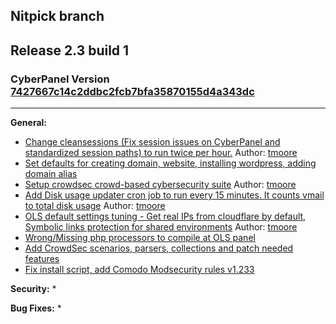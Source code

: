 Nitpick branch
------------------------------------------------------------------------------

## Release 2.3 build 1 
### CyberPanel Version [7427667c14c2ddbc2fcb7bfa35870155d4a343dc](https://github.com/usmannasir/cyberpanel/commit/85596f08cfb31393d548de76d33859b9517a383a)
------------------------------------------------------------------------------

**General:**
* [Change cleansessions (Fix session issues on CyberPanel and standardized session paths) to run twice per hour.](https://github.com/josephgodwinkimani/cyberpanel/commit/0af08466bd9584f087ea26be37b0a91ff16f91d4) Author: [tmoore](https://community.cyberpanel.net/u/tmoore)
* [Set defaults for creating domain, website, installing wordpress, adding domain alias](https://github.com/josephgodwinkimani/cyberpanel-nitpicked/commit/ca71e55c784679fe0f57f7d75049220f047a9efb) 
* [Setup crowdsec crowd-based cybersecurity suite](https://github.com/josephgodwinkimani/cyberpanel-nitpicked/commit/2869f5016a0c7353335609e7bce6e0df5ba554b0) Author: [tmoore](https://community.cyberpanel.net/u/tmoore)
* [Add Disk usage updater cron job to run every 15 minutes. It counts vmail to total disk usage](https://github.com/josephgodwinkimani/cyberpanel-nitpicked/commit/2869f5016a0c7353335609e7bce6e0df5ba554b0) Author: [tmoore](https://community.cyberpanel.net/u/tmoore)
* [OLS default settings tuning - Get real IPs from cloudflare by default, Symbolic links protection for shared environments](https://github.com/josephgodwinkimani/cyberpanel-nitpicked/commit/17e0592d37df44bb87da88fbf5e038285705643d) Author: [tmoore](https://community.cyberpanel.net/u/tmoore)
* [Wrong/Missing php processors to compile at OLS panel](https://github.com/josephgodwinkimani/cyberpanel-nitpicked/commit/dadfc18209aec416fe3bc2088a24e8a5a30c8076)
* [Add CrowdSec scenarios, parsers, collections and patch needed features](https://github.com/josephgodwinkimani/cyberpanel-nitpicked/commit/31aa77e6c7481475c03025499adc7e3d41c3ce63)
* [Fix install script, add Comodo Modsecurity rules v1.233](https://github.com/josephgodwinkimani/cyberpanel-nitpicked/commit/0e8ffd43b1e0214da44d3ec5f84a452d8c7ad7fe)

**Security:**
*

**Bug Fixes:**
* 
